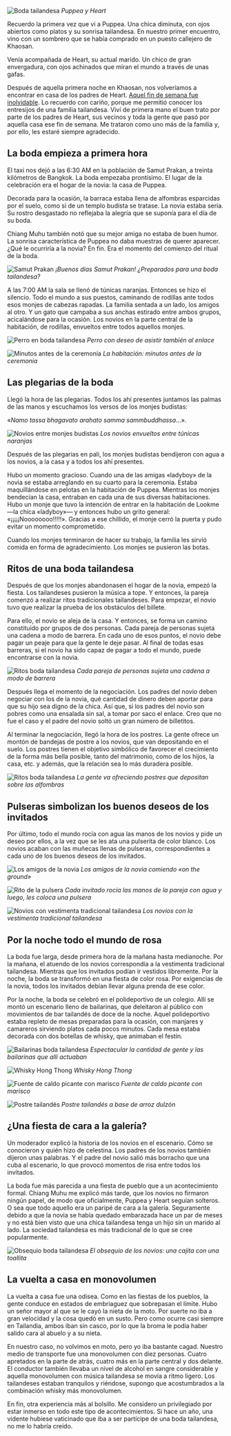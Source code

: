 ![Boda tailandesa](https://lh3.googleusercontent.com/mQtZj2On46og9OMSKn4sFdEww0VTbaoHWKiDocdBhWEPrZQ6geoYqABb-n5J_PLe6i7WsrNZ1ApUlL7FApRbUMdaWLvkrd4KXpAlRqoSJ6aSYwjgFV_bdp_cFXTSMXM9NxP3KuVwEK0QneeZGIQxy1zDXpts1ehLKfhKqV-mNRhtbC37oL-xxJZw1uMNHJpw3sMvA5OmGFvktUs_BZMN2PlW2d0nnlL6kt6TH2KalV2zyOG_OGm7beVl4UArRT_vqZmc_mHbQDYYd8D6XL6_y1hTY_znThPiNYS6oZJr4P77O3-YcMK6jDopZ9-GXQ_i3FhjnSVc_xrN1sx0tYFm6weKo2eCy-wSHB_cmtcnJgP_EsVT5-4DQs_ca47nfJWiLSzVvwWN2dW4WyWh5XA4y4H00Tjtio7EQslktSTl5-RtxjBdltFE8nFqsgWXT90krSa1-afCwLX4VeVR-SvTyCmKWJspyYrtPbr-pgeSlecV-GcCkbfUR6eQ7vCaJsZMvyuQBBEq7D1ZS5S-KqnGp4IAbayRyzxI0SYrG_cbotj-7MDp0T37KL5WnmVY4_n_M47O77CBMh1Wi_-jy-RSk-0jn0wco_eBRIMDMUKIVXmBRsI3XyCIRTl8PzkKQD9AXS94zLNgTUn_WbD8aW8xQs2zb-7ceX1pr3qDuNhINA4=w800-no)
*Puppea y Heart*

Recuerdo la primera vez que vi a Puppea. Una chica diminuta, con ojos abiertos como platos y su sonrisa tailandesa. En nuestro primer encuentro, vino con un sombrero que se había comprado en un puesto callejero de Khaosan.

Venía acompañada de Heart, su actual marido. Un chico de gran envergadura, con ojos achinados que miran el mundo a través de unas gafas.

Después de aquella primera noche en Khaosan, nos volveríamos a encontrar en casa de los padres de Heart. [Aquel fin de semana fue inolvidable](https://nomoresheet.es/familia-tailandesa). Lo recuerdo con cariño, porque me permitió conocer los entresijos de una familia tailandesa. Viví de primera mano el buen trato por parte de los padres de Heart, sus vecinos y toda la gente que pasó por aquella casa ese fin de semana. Me trataron como uno más de la familia y, por ello, les estaré siempre agradecido.

## La boda empieza a primera hora

El taxi nos dejó a las 6:30 AM en la población de Samut Prakan, a treinta kilómetros de Bangkok. La boda empezaba prontísimo. El lugar de la celebración era el hogar de la novia: la casa de Puppea.

Decorada para la ocasión, la barraca estaba llena de alfombras esparcidas por el suelo, como si de un templo budista se tratase. La novia estaba seria. Su rostro desgastado no reflejaba la alegría que se suponía para el día de su boda.

Chiang Muhu también notó que su mejor amiga no estaba de buen humor. La sonrisa característica de Puppea no daba muestras de querer aparecer. ¿Qué le ocurriría a la novia? En fin. Era el momento del comienzo del ritual de la boda.


![Samut Prakan](https://lh3.googleusercontent.com/bx4OyL3I_OBYgaLkip142f7bdopk2uRhrZCvjJpr5fJWIrMWUrw8xGBdXcnq811BfzotpSlkWNBldu7oUFJ1X2Zu243BbO6X6ezjYIIw6Dfgbf45tfOTbxfCL7p80Z0PYjbpfADR-3zYABNXedZNMKi7jt0o38_e_Orye6pY9hIDABnuClMhcluNRJatym-PHnzZncGCoHn0n0vjtqzheBiSZkcLjU9KxPfICkAKoU7mk5Q7W8EFBOcDSF5Tct1_qoQ-djrY0d7tsSWzXUOOP4mse5AE3qsAj_gAihAesOnKCflmPYZLBRUWxHvui8zsXTrSS7tvEtKIPwHLl6_sgT4YzXJLtHDgQTyLcxrzUN8XF7ljoYKQVusRNFDUM7COUF_uvB4CiN-JyKIuXA5TqKXt21SClckM--AZaB0_fpwN9Gzs2tmi70JSlVFyoGXlHFwHq7A6rYHdgcyCdeg6_2aYhHpoZHN1nRUbIaiX3qWP8tk7-7ll7pNHdEzWYDOyaDsPZxdDdUiXR9JJO9WtBjywscSzH-jufZqo_F5ifEgXN8rzC_vIsO75QkmXa0ZtLzynBaQbpRM-3QrXxlNpE_h-6NcL8hv7aE7reBj-gab1MqpyzFQMLmb-xdBCcI_w8Cy3r2IYHG9oLgFOJgt-S1HSBpSE6Jc6chULseWru90=w800-no)
*¡Buenos días Samut Prakan! ¿Preparados para una boda tailandesa?*

A las 7:00 AM la sala se llenó de túnicas naranjas. Entonces se hizo el silencio. Todo el mundo a sus puestos, caminando de rodillas ante todos esos monjes de cabezas rapadas. La familia sentada a un lado, los amigos al otro. Y un gato que campaba a sus anchas estirado entre ambos grupos, acicalándose para la ocasión. Los novios en la parte central de la habitación, de rodillas, envueltos entre todos aquellos monjes.

![Perro en boda tailandesa](https://lh3.googleusercontent.com/GBqpVPsoZrZjDfzQijwADg9vXM5q-godqO142NvJQJORYN5ndmsf2QeH6KdtKajPrNjisD8JFFopEofhpnb26cJTnkiAd-gnNnHmQbeTWwnIoniOLT9pmQoqOmUz1OWILN-bBQWwKu6pdfaaQzl0cwr81n80HcCxsqkC8yx_HaEGWkflnvxbz8mm1qfLtWBmw1kzVBdHbUsen88iGxZ41l9bMP1ICFaEhyqmaHnGKP79Q5tt-_r_wyUCghuTc7VrKFhF0tOucqr57N1sRvJ5RUKcj8oz_qRbt4zEOmGYsuNXivcM5blTTBd6rN6WByWoamT88aLu3yPKZWo_HuW01f8a-9I4dyJmeGrDsOiIx9UZKanZPZVPRwTwPvn79K0nIuKEOtG_0Ogu3Ciu5HCr2DOalvyMnmiYeIFiOisf9jQE9E838SaVpx5tDxOhz_MrUCCwVKIQwGy0uQpGBilxtK_FrPIksWBv3A8Pq27q3GgGf3Jqtl49WgjK2z4VQsBSM4oj_1nULQNfp45aMz8xeFhpbq5X8340wWQRaT-V9AXnAisxBYLkFMLe6CRoXdxLFKuKxdAId4XVWyInHW8rB4lSOS3A8XTR7idj0k2NTVrczQ46nd4AqV8cQgAb8Mx3AiX4_11vHY5kT5OuTfSvrUNQAjxxojF7KPWO7JWJhf0=w800-no)
*Perro con deseo de asistir también al enlace*

![Minutos antes de la ceremonia](https://lh3.googleusercontent.com/YxQkYwIP1sTBEIysw-i-mhgLFQJ97-Go5rNe9P7tP4bPR7AxvVA8kdxp4UMJVe-PFIegaLvl_DhhmQqt-Irr8k2N5TmyKKijA9ZO1QVeYa48Z4H2SgS4-3UOKFyabu5uuMvq60UDqKk4Bl5ylsC-o3js_vgj1cLdhKCtAFdLwND-m5b50RUQmJZAiPxEKTOGkC75X6eRxcRiCVUz0vfu41d7gzcdJ2TTi7MHrYWfK59OehPx7F-CwPLd41OAA0MfkogKcHFM1jf1_tn4SJtWav4Sp73VAulqOS46Uo-63AjedP7jMpIfWEZxLk8FmnK45WGQW576Qmq1xp-n_llWo3Xc2Pu2mAFufACE0gi93DFaNj6Dc4ay3DOf2g1Cy-8WBenSCxGWpdZ5TZJ7UT5sMqnGfh_HykkyG-xVm7t3s1OxSI6oZwr3JK4zNWR860jQsaEFTx3NsjeTlMMzNb4Zi7F0Sq2Vzlm0Nhl2cgHlpmAHawUnpsA8CL58ZwmXYDEDbBsTMHaIKnENOk8QGjlaOeaNlV7BoWXlOUNKTOkFhMrS05kN-uCCqkylno05YsQbaICH3hDY53vI09JgFKdOiBpn8Wssc61MaX7dmRzVmSWzhv5YNS1WcYhkZGZakD3aTotpElBRcXK_CuTSAK29Aw--_WLTi03a8V5ZRHlDguc=w800-no)
*La habitación: minutos antes de la ceremonia*

## Las plegarias de la boda

Llegó la hora de las plegarias. Todos los ahí presentes juntamos las palmas de las manos y escuchamos los versos de los monjes budistas:

«*Namo tassa bhagavato arahato samma sammbuddhassa*...».


![Novios entre monjes budistas](https://lh3.googleusercontent.com/INPwwBKKACPfkGkkXm51FMF7xZKdqFm_cieH4YWqDbgLzwRx0F3G1sKC0KFYmG2r4e9B5I2tpZEn7IJ4tZgdGGzykMznq4422g9vYFuMj_cMiH7HFbMl-dNFGWkO5hbvReVGXkS22cmAPgZb60_lCXg32Y7BWDFACrHK6LQSVuoX6uJA4j3n84s35dE1jxy-NNUvI_vxzOI4fYqzrbNiwOhnmSCfjaiiZjWXM_DUPggpmn0JtHVUmy-jJB5EOqE0XF8rm070Tphygvh8diEWQLo03el_AAY5iQkiSzsNY04bvHdXKXRBoPqw23oS0GFq1ZWucMn5162wAqBBmNFIz0T65-pEmHqPTWTqN2dfq_lNbiMbSkFJTfMR33zVQBJJv4Z7TLymD9Ktmuf7wgK_gN4hlGYmWCjMT_dSmXeas9C8n_0R11QEXAUPi2rOkdPzLPp2Og5puHMhNyFqx_7nEMzK11T-z6wRl3nGGOTGlRxrXplIZWB-CYHYtw2S5D9x3hUKCVx6jgHUcGrA5Y5Tle5mL6CcsA0StsVOSBOBuD-kfoq_qHuVOCL8IQ7-J2COm0GcoBFgogmDgMf-Iiz4BrIvXan5N7N-ZDEMqXh_1rixGCarqw=w800-no)
*Los novios envueltos entre túnicas naranjas*

Después de las plegarias en pali, los monjes budistas bendijeron con agua a los novios, a la casa y a todos los ahí presentes.

Hubo un momento gracioso. Cuando una de las amigas «ladyboy» de la novia se estaba arreglando en su cuarto para la ceremonia. Estaba maquillándose en pelotas en la habitación de Puppea. Mientras los monjes bendecían la casa, entraban en cada una de sus diversas habitaciones. Hubo un monje que tuvo la intención de entrar en la habitación de Lookme —la chica «ladyboy»— y entonces hubo un grito general: «¡¡¡¡¡Noooooooo!!!!!». Gracias a ese chillido, el monje cerró la puerta y pudo evitar un momento comprometido.

Cuando los monjes terminaron de hacer su trabajo, la familia les sirvió comida en forma de agradecimiento. Los monjes se pusieron las botas.

## Ritos de una boda tailandesa

Después de que los monjes abandonasen el hogar de la novia, empezó la fiesta. Los tailandeses pusieron la música a tope. Y entonces, la pareja comenzó a realizar ritos tradicionales tailandeses. Para empezar, el novio tuvo que realizar la prueba de los obstáculos del billete.

Para ello, el novio se aleja de la casa. Y entonces, se forma un camino constituido por grupos de dos personas. Cada pareja de personas sujeta una cadena a modo de barrera. En cada uno de esos puntos, el novio debe pagar un peaje para que la gente le deje pasar. Al final de todas esas barreras, si el novio ha sido capaz de pagar a todo el mundo, puede encontrarse con la novia.


![Ritos boda tailandesa](https://lh3.googleusercontent.com/AY6SdJG2a6QlfCJvFNPUZFkYHsh4Cf-PRgIf11ayk2N71orOaJN3uajvnOj-9oWqxOO-BRmYTkebQZdYlIndswbWM4ODoNt41hjqL8vlWHr3BPyrCZYJ7G8oS_kwHM0N6ZEHa6NVBf-nvbEzdNUEuxCgGVfUnLI0E4gnF-hcyLFs7k6MRfNklaEPepyF6mwLAnkcTe-nsu6rH5qDqxvjiKO0MHZKch9aaZgnvip8JTJW5ZJ9hhcYIHFHyNPutiTpEq_zWxUnL__lNxanJW7L7eWQaWqmbQCnt9gMi26uX9vUNaeJcfFv50iqxry8hkDsj_sQQPSPIH_ukECDWhoCYLFTeb9NrAVoXBayw0Akd9x0Rvo9p83tPlUBkzDTTZpY7q5ZxHEm0W9-iAxmtRpLfVH25uWfr0BbqS-uGD1nH1aVYmTJJhU0MjajcQwdI9GPlXMS_kt3p5-xj1igS1YVZr8weqbSt1kTWanh0AN4xf6m9Lr031sX-WKmCaG73xg4pfOyX3NXZZ7EC34k57PQDXl9FeDpiW7ZpfZw_NJJ3QjQgY8cjJkygjVMwrCSLJnPHf0GGor2RrhMgCuBhX4fmx-z8PBVNvYcKnJKe2NInI5H_q0FCNg1vuIhjAr_fVDriBOqKIHo_Bp4fIw4gmW421jzWQI1MNF-oiRYhWTTP5k=w800-no)
*Cada pareja de personas sujeta una cadena a modo de barrera*

Después llega el momento de la negociación. Los padres del novio deben negociar con los de la novia, qué cantidad de dinero deben aportar para que su hijo sea digno de la chica. Así que, si los padres del novio son pobres como una ensalada sin sal, a tomar por saco el enlace. Creo que no fue el caso y el padre del novio soltó un gran número de billetitos.

Al terminar la negociación, llegó la hora de los postres. La gente ofrece un montón de bandejas de postre a los novios, que van depositando en el suelo. Los postres tienen el objetivo simbólico de favorecer el crecimiento de la forma más bella posible, tanto del matrimonio, como de los hijos, la casa, etc. y además, que la relación sea lo más duradera posible.

![Ritos boda tailandesa](https://lh3.googleusercontent.com/IpVPkBV3JvSnltfz5wUIYPUCwf9T8WZ57l3YGmc6TtqY4bG10JMD0DS9DqIcdBzfbBmYclU3S2r6yr-A14x13kSwVW4i_0rLfp0Qeft5KBETQV2tbw2uW_QBqBNoSeHJhNKyO36DBs2Zu-G9CTDNBbuTdtrudMRZmtO-QzZolCc2943H0GPhItiiALM5UeFbiTKuc71xlMf9mZJB9npjFmYuZn8Hyck_mcBE9NUraAuamfmcrw_UK3-NrasiT4iTAJ9vpJCDnsC7okpooG4malXGQDHgc_vyImMhKsJ42CMmowJZNns4Et3RFYKDph77pJ2DEsSnLJOBaQ780AzXkg7mQkSk2ti5Rwh6K6_9fZatULT6JGKyO0-0gVUlH6R51_JGNaCENPgoJ_Sjr5xkKZBkDxRzvq-AgqjA95acSJukxXS3l821nFBUZvRmwlE1GBtFdH3PyaBk9xAE_dBSmEKlMaJBuB5ZFhq01eCYuIZlfrPOWFFxJBXjkXa0R9zSxBdcsWJ6JX4PSnEyNOZh05DQG08NGgcP61pJWQJC5WtgujlmOyxxl4FhpewMJfobmykKIPnj8AAFUKZ8UvnJBhk4GSi1XGCxCflm-Afepk6kLb8ZnrvTSSeWa64jT-ij61mTGm89Kt7xwqP60EJmC4mNCFxYtjqbtS2AKpCv1FI=w800-no)
*La gente va ofreciendo postres que depositan sobre las alfombras*

## Pulseras simbolizan los buenos deseos de los invitados

Por último, todo el mundo rocía con agua las manos de los novios y pide un deseo por ellos, a la vez que se les ata una pulserita de color blanco. Los novios acaban con las muñecas llenas de pulseras, correspondientes a cada uno de los buenos deseos de los invitados.

![Los amigos de la novia](https://lh3.googleusercontent.com/CJhn0usPqI1jeOFmulceKdOJHep-57hCNPHMNbyZpn0KdxlooXcOXeG9oatDsW1DB07ksK7oDy9RKL8-cEJ9Bu2CuhVuSkvPpUvjszQqNzim3ffsROC2jiCSkaZaE4b6OzyCyf5dSx0rV0WvvLpenkc7inpq4JO7w4Clk1D-iTIIWSi0e9yXtqWnYpITpH6E2BTtnAvY49civqmB100jkJ7wuOVCMzVaSc3jkkcaT5S3UbZhHMF5UKtHnaq-oSZapkDm7zcn-au5uGRPKQSRW8MjiLDsSDzK9nDVPjddLKs6vir27mTr9VE3ze7kJ1ahYBqdOQ0MedZUOZOOF_qLZlmw8IHgl15Guf0L3hf57I9CFaCJBK6VHYAWEwBZgT--lmjMnNOPUgXPeqo34LkvxRHNGesh78vYmnmbm-n1c2GqKytOtI8MhHpdenj3gdUn-qdJN9xb9SkqX-rBdILS0Rbbh2f6-QoDmip1psAv3BVMG9kPHynks3PsZnoMwzZU3zSDbxiB_qsu88Att_fLwDURweANlK62CiAJkYFCfkgYaDS_k4-Hp89v9BBRvv8SrRIDrA58KOuKh5Ti2tjpxMaywPiU2ChMyMYUJbxLXyc3I8-v8efv_BJuFHhJK7Cd2b2aHNUhfK-Rhflp2X10EywgEYvjnRqUR6uFeXRpU4A=w800-no)
*Los amigos de la novia comiendo «on the ground»*

![Rito de la pulsera](https://lh3.googleusercontent.com/kR9IIbH6UEmAp1VSAkYu2vU3CsCUM75GqKAYH9A3lGMg07eLAAR4Yk8nBBAuumL0bjqxvyvpHvADubymOw9YQuPtRFbvVaF1VNgQEs7RnCWeHA2gddQweYOMJ8rA8FyNUca5Zsp1TpNwr3bDIHdKLBwwAFin8qjhSNyrOPuGHee7g_j9lVQtOwa3gv7JTbX2IB5wDVl3-MaDQtcWaZ0DmGoxX92YyfysBUXoGjvvDRVDkOQW6Til0RIxFoIQ7NRMuRZ4VtT2HP2f3ZlXMGvX5wwLlkf4LcSS8vJnFM4ebXE7dpH0UyFLt_stRXJ4HHUlixze80xMpI3UQOv99DvGPdtW_5CLiIyvlp9MTtNl48K7Mr1hzGV2iqKIsTUcxn4TSwoEYSCzkJkpQ4xREKOWoQY-BL9QXM6QCLy6Y-U3qV8UurSwa8bAJnFWyZd8a2v_X_xbvvoZj9evi4gbt4flf7GX4q78cxpzmeCosxTB5rkWZqG9k5xyAm7YUzHtTXH2romsxWocagGYOe4WDoid-0LJjnlMGI5136j28a9A2wTQ9IDBfhfAlDxabZ7oEqRjOTfBdjJyMNZuGgT9iZbfIlNlJOAa4fJvbdxVILrqnmvT3ZDDtNKmXqMxGg-1Pj18zaRgs6IEEwLOjE7i_5QYYJOkhMUl0eI5HLoy21EH2zk=w800-no)
*Cada invitado rocía las manos de la pareja con agua y luego, les coloca una pulsera*

![Novios con vestimenta tradicional tailandesa](https://lh3.googleusercontent.com/Kn6bTh_TYiK9oPXTHQOzVR8A6cbAhduaF9i_h3AksqtGlBfVR1qr3sR4y16nGxqDLrAxQHwx3r1ECjlQgLLK_M-L88VicllgdrB1CHL_P6RSVKiWZqF35NWpWekFs5tYYUzr5Bjt6irjMa8m-iToHRTgX3GwjKSYHK0zJxkmhnulKZ6HeuW-dxtTgNvLTxVJyZz9wqX2Pn_IuBWdRmwcN1CaamFg3e4u7GQlUnNCmFfDFCA3c3f8qOh4m37biAVW7_kX50eR65PUxcditN0CaGZm_3RzVIv4vEFWF04ZVxbiagBPbKIcMizWXscmcM-trXXNU980whGkjmCwTpxRmvnxoPR2iPnhqSw2CCtNNXhkdKgADTtfYFKR6dnWB0hWGtIt7v5r4KeutkKI0VeraWGI3WbFSruaWuUyIGYi0HKlaHEJ0Lcq340OtDMNpUXud4Y-K43l0kUePQx0cwkJj-devyQwA8UfTRlBlJB7pr6lXmGQ0xQ0aum12C4x8JPfz5nczuI6z4XOzvCNWJQ5Sfkd9gJqL74_NUXtna8VwWDr9Jg_lWi_EO96e7QOYqcKS7SdqiAgscMg7NqBlo_Jpv0oI8BSsYBeK7aXEK0yNOimcU04eN-VULlZ4GhF2AA8P1suri9q2LrqtUnEZiz5HHC4yi7VRGMzVTXyuDSieN4=w800-no)
*Los novios con la vestimenta tradicional tailandesa*

## Por la noche todo el mundo de rosa

La boda fue larga, desde primera hora de la mañana hasta medianoche. Por la mañana, el atuendo de los novios correspondía a la vestimenta tradicional tailandesa. Mientras que los invitados podían ir vestidos libremente. Por la noche, la boda se transformó en una fiesta de color rosa. Por exigencias de la novia, todos los invitados debían llevar alguna prenda de ese color.

Por la noche, la boda se celebró en el polideportivo de un colegio. Allí se montó un escenario lleno de bailarinas, que deleitaron al público con movimientos de bar tailandés de doce de la noche. Aquel polideportivo estaba repleto de mesas preparadas para la ocasión, con manjares y camareros sirviendo platos cada pocos minutos. Cada mesa estaba decorada con dos botellas de whisky, que animaban el festín.

![Bailarinas boda tailandesa](https://lh3.googleusercontent.com/aN7nlomvdXK4kBzKsXyd6Fk7CX6regEtjtXk1NfR2Z82MdgFNb9s96UzywAnbtVLjAfF6eiPsHlF65AP-jVthnflzGE4xDf5fvGAl2u0kcPkcK6AFkXiG6WUl_OFTKt5wMCjAoZBHy0duqU2E-Cm2dO7uE-pweCswbcv6DDjWe7kDbUEhdVL22M2UGsth489mHgSuOGPfIEuXhCS3aNIBPJ7fpGKOCQky1P5zH5bgmDbRpLlT3rAQM8kWWN9kqTM18NQQCc-CnKwDRN-ESYcA-f3PK--DK4-QqJgkW_sHZ8cGTLALPtoMuf3GsjR7Lll_HGUAuPKz20h-BPyFfcfgcaZxqPfhySnk-7LVH7x3gxyhHvavJGeEYuzywsL1bSaTodme0LG-2Hr15-eOipvaLJAVlpk4oOKdEwo0-GTRSf24VMSk7K60XGQhLGvBB-ZyaSk1oMyMPyKmbcvCNGDHlayIwYH3p0-Fmw0ONOsjRUzPYs0E-o1I2Gea4W6k7Y_SyYfGFSRJFe3sGJGoArK2862GYHQqOAHfRMQwOA-WV1DjFsPY85BVpk07ydXfmyTjsdp4wByQVUAdBhsxpCjdNVdvaLbWaE7XsgDLm14NupLq7inrA=w800-no)
*Espectacular la cantidad de gente y las bailarinas que allí actuaban*

![Whisky Hong Thong](https://lh3.googleusercontent.com/t2m6h8WOAWdajnPxR4XDjOFzaNXOD6AUsdDRqIFjbjD_OPbwrg4ELMyHk50GqwszGCXBnet_e_PmKX7Qn3f16TFW5d5GTOIQgn0vzYJspsxFy4dCjpdKMxVtE9OL_Mqehse-9MUjF68NpHcdlPw3QV0VGwlgLb4cgoOoXIiN9gwp4Mp7dl80U-sx6l4qnxCWMphpbiNjKzoFRxXDe2cVSZk7_jiHQg7KaSnDyTk79Xgk6hZCFu2rI3wyT4XLqtmbxWF61ECvNWPB6i6B5v4TjGobZVNJ8rAcwjVY79Ptle7FU1bwrXnZKtu4tMK79KLJfA5fsiUju249iAMtDGUCEDb1F7YjKXLrKI3vRG4rVExzgCt3nrdw_MRw5ADbYF3ncUxJbHbHyBrbZdm_GbBMdukkWqqIPHOQXx7KVL2VgOjAPhJDGO01Z6pTjnqK5hFEe2Us1zcz67HNsZpHWAxRrwLun5km9LIVnqNwTgh6UQx7OQgcxHx5tdWJ8jf847a1zDYce_Sq-_IxoNRXpxcBsJzW9IO-w7apiW0tTiC7xKbfokq6BLx5m6COgjlfl-eAbfwQn5Mr423oGokhsf3vw1eEJd7tbQQ2IWO2oRn0bhYegcPHQQ=w800-no)
*Whisky Hong Thong*

![Fuente de caldo picante con marisco](https://lh3.googleusercontent.com/5qeSz2_5nf1RrGMfK3N4sa5fvLuzPLnrNeWp7XKW3uphjctBeBEWpLzlwIPTBoUx3ssHVewBPD7oeqv7m5iM69_sdG2PkcmnK8RWIa4BKj9Pjbxg43eAZXPyftY9zn0c4E8PP-6zu9Fsjn4mvlWNXEGb3uaglPSkcUsJr4f0ZH6Vk65pffG1ZYFdgujqODiFx5UMsRFF6mjbNDvnK_j9QHB9n_0fX9R-paN6ccVhSXZwdFPILG83yGSgQ8Q4cUGTNySkpYmHsWn-c8U9DzL2poHgEIqIwNgPMOZRIKZByRdnRRi2pmgw48kafS8UM8jnD0qiANtDnm_q3Zxmc-iLIyYZZPKq8tqjAbEooDENqSoTPTJ52DVbFlX_lMi_8Kz3_TRyi-eDdVWJggvf9uGU3lajNSCeTWpSO1B4Fv9adK2g5gi0kKy4bwvIyEGpY6DN2MeH5ohCPgwPN29LAyIeHZV_iKY_dvAb4f-0FtB7xWicz1OjlxoU1ChYmQj0P-hjHYZ6ZocXtp-vvOM8ZklP8xeHfGQuW41M8yAfOGbSQUNNz84XHSu-z75i-6nhF6Q1qt52p7Y7Qe0G_L5ydb7yYnc3ndU48j-YoTSu3XFrVkAGDBEg_zHL80B_fKb6vcuQPnkQgkOO3-fjtveX85Su6J8ud4ScgjWWSYmtJBIBGjI=w800-no)
*Fuente de caldo picante con marisco*

![Postre tailandés](https://lh3.googleusercontent.com/XAkMyS49r4LE0KX4eklSHrHsjOoM1wtAP1xiyVfx97ZWrKQuGLSnTnxlsGFnZewlAlLLyep8Nq8e99h9WV9dPgzHefVon1s1UbEzXmL01BZv5mDDMMO8EDS2xN63iFJFuDY1YFF5yheVeocuP5TiFM_bc95G5GjnUeRcVMe1PqgWuiHcyCpiUyl2k3kYfnh2X1wHiVpKZjMkYxn3Odbb-X__1PA7K-XJJnzwLJr0_oOO9rgcIDW8BOkViqYoHjHrGvO7XG-GwKIiHhT2LREV9sSXBiHouST39ZH51gvMALAw4oYVvKQ68XWVXoauPn6zW0ksSiWtPjA0ymf34zAS722yHxOW6Yrd-H9LxI94frG_Ymqo7fKjEjYuTOo8-hQokBaMD3v2F37f9zZRqHsjt_7aMT0cA8dCvF4OrRAldLK-l-qfJXUoMOia72mUv49v7XHpdLz8Rle9tVqI1z0ILiwvloqrSXJXo3XJdd1bX4EfWiIXv8aljOls7aI2GggfMCCN9rYKPAdQYNRDmNU69PvgiBNjSMFWGcYqzaKYiPhE-exEO0wGTGgsUt9Emx1nPQxegvF1WzWvJaq48rqwZYhSauKjDnb4UJUXl3zDGc9t8Vdjh0XqaiihUDU4PfMAXLYXebiv3j2H33RyIFJsw4JI_dfgJqrWeWC23HVV5zw=w800-no)
*Postre tailandés a base de arroz dulzón*

## ¿Una fiesta de cara a la galería?

Un moderador explicó la historia de los novios en el escenario. Cómo se conocieron y quién hizo de celestina. Los padres de los novios también dijeron unas palabras. Y el padre del novio salió más borracho que una cuba al escenario, lo que provocó momentos de risa entre todos los invitados.

La boda fue más parecida a una fiesta de pueblo que a un acontecimiento formal. Chiang Muhu me explicó más tarde, que los novios no firmaron ningún papel, de modo que oficialmente, Puppea y Heart seguían solteros. O sea que todo aquello era un paripé de cara a la galería. Seguramente debido a que la novia se había quedado embarazada hace un par de meses y no está bien visto que una chica tailandesa tenga un hijo sin un marido al lado. La sociedad tailandesa es más tradicional de lo que se cree popularmente.

![Obsequio boda tailandesa](https://lh3.googleusercontent.com/jVsb3OUyN-sQFS99ddqgrhN8dtNrpMDhvfBM7-NJQd3Izr3NWmUIYs6wJYVtff1-HPTkuO49Wv3LWRHcXHm7iVTx2J3qkylBXSKGWFKInfvkSJvrxF8JcD3TloRWsPJv8ocqe4q8_CKHEtM7CwFsBra6j6p-eangHdfs5miW9TrPUk1ctxUCAtSkiuuRKQrhdp2Yn2eWhZR35UxZV21ZiYiCB4SpIs-mrJXH_ZKw0wxKblx7VcZorupOKRMb-KQrVWEubAd1ssIKa_9ylCPy2oOao5YTrigWPP9kEUisd5cxzNFX_RzAjf4JUNtajnoF4eq9Q0_Pbp0NhMtE_VxFDPE56j3j-2jIJYRrUq1DNKpeH-uQWlc1SiDjV9UwdZeKKmIdGqr6eOwnsq-NKsVwaEwrWNcU5sEhsPMaYsOnOgx-cgOO4f563giagdZSY7ELl9VzlkGG_0oyAoR37M7jrBI0BCezfAKr604GjW1Nab_jYjcSgZ2pHGjCPY2oG96RQ9NoscGeOJKupJxlinb4rMc3tL0fTOg7LfvdnoadiM1c-iEap7nPc8QSqd7O9jK259IyRbFYNhXtTg3CR58ZQf0fwYNAtmXlJs09otOpAooqsscilQ=w800-no)
*El obsequio de los novios: una cajita con una toallita*

## La vuelta a casa en monovolumen

La vuelta a casa fue una odisea. Como en las fiestas de los pueblos, la gente conduce en estados de embriaguez que sobrepasan el límite. Hubo un señor mayor al que se le cayó la nieta de la moto. Por suerte no iba a gran velocidad y la cosa quedó en un susto. Pero como ocurre casi siempre en Tailandia, ambos iban sin casco, por lo que la broma le podía haber salido cara al abuelo y a su nieta.

En nuestro caso, no volvimos en moto, pero yo iba bastante cagad. Nuestro medio de transporte fue una monovolumen con diez personas. Cuatro apretados en la parte de atrás, cuatro más en la parte central y dos delante. El conductor también llevaba un nivel de alcohol en sangre considerable y aquella monovolumen con música tailandesa se movía a ritmo ligero. Los tailandeses estaban tranquilos y riéndose, supongo que acostumbrados a la combinación whisky más monovolumen.

En fin, otra experiencia más al bolsillo. Me considero un privilegiado por estar inmerso en todo este tipo de acontecimientos. Si hace un año, una vidente hubiese vaticinado que iba a ser partícipe de una boda tailandesa, no me lo habría creído.
